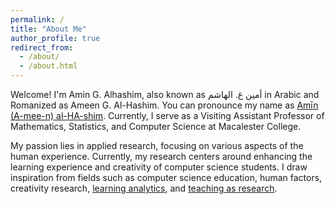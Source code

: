 ```yaml
---
permalink: /
title: "About Me"
author_profile: true
redirect_from: 
  - /about/
  - /about.html
---
```


Welcome! I'm Amin G. Alhashim, also known as أمين غ. الهاشم in Arabic and Romanized as Ameen G. Al-Hashim. You can pronounce my name as [Amīn (A-mee-n) al-HA-shim](https://www.name-coach.com/amin-alhashim). Currently, I serve as a Visiting Assistant Professor of Mathematics, Statistics, and Computer Science at Macalester College.

My passion lies in applied research, focusing on various aspects of the human experience. Currently, my research centers around enhancing the learning experience and creativity of computer science students. I draw inspiration from fields such as computer science education, human factors, creativity research, [learning analytics](https://www.solaresearch.org/about/what-is-learning-analytics/), and [teaching as research](https://cirtl.net/teaching-as-research/).

